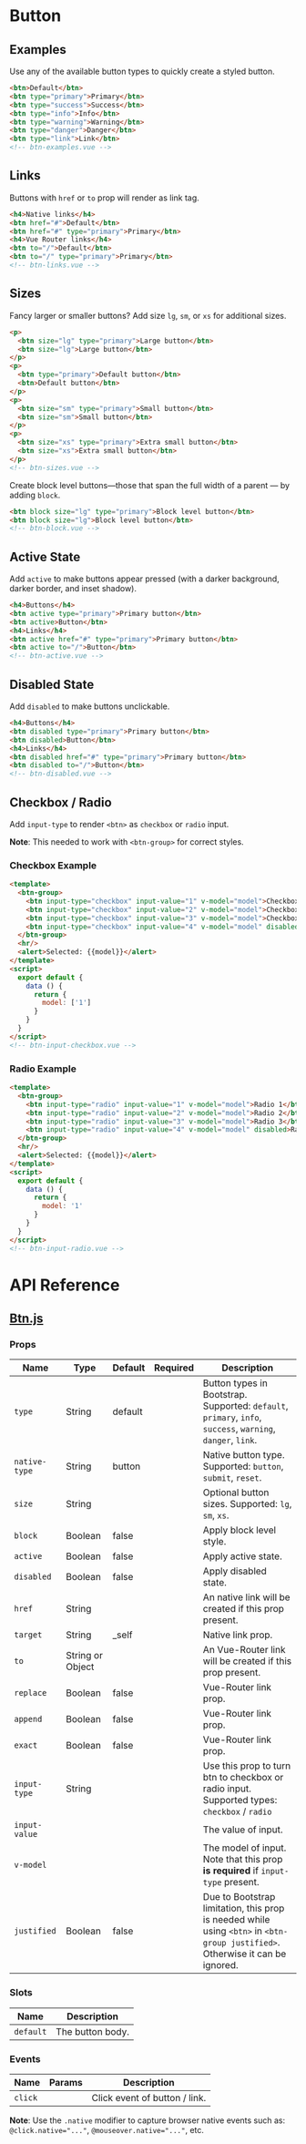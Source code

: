 # Button

## Examples

Use any of the available button types to quickly create a styled button.

```html
<btn>Default</btn>
<btn type="primary">Primary</btn>
<btn type="success">Success</btn>
<btn type="info">Info</btn>
<btn type="warning">Warning</btn>
<btn type="danger">Danger</btn>
<btn type="link">Link</btn>
<!-- btn-examples.vue -->
```

## Links

Buttons with `href` or `to` prop will render as link tag.

```html
<h4>Native links</h4>
<btn href="#">Default</btn>
<btn href="#" type="primary">Primary</btn>
<h4>Vue Router links</h4>
<btn to="/">Default</btn>
<btn to="/" type="primary">Primary</btn>
<!-- btn-links.vue -->
```

## Sizes

Fancy larger or smaller buttons? Add size `lg`, `sm`, or `xs` for additional sizes.

```html
<p>
  <btn size="lg" type="primary">Large button</btn>
  <btn size="lg">Large button</btn>
</p>
<p>
  <btn type="primary">Default button</btn>
  <btn>Default button</btn>
</p>
<p>
  <btn size="sm" type="primary">Small button</btn>
  <btn size="sm">Small button</btn>
</p>
<p>
  <btn size="xs" type="primary">Extra small button</btn>
  <btn size="xs">Extra small button</btn>
</p>
<!-- btn-sizes.vue -->
```

Create block level buttons—those that span the full width of a parent — by adding `block`.

```html
<btn block size="lg" type="primary">Block level button</btn>
<btn block size="lg">Block level button</btn>
<!-- btn-block.vue -->
```

## Active State

Add `active` to make buttons appear pressed (with a darker background, darker border, and inset shadow).

```html
<h4>Buttons</h4>
<btn active type="primary">Primary button</btn>
<btn active>Button</btn>
<h4>Links</h4>
<btn active href="#" type="primary">Primary button</btn>
<btn active to="/">Button</btn>
<!-- btn-active.vue -->
```

## Disabled State

Add `disabled` to make buttons unclickable.

```html
<h4>Buttons</h4>
<btn disabled type="primary">Primary button</btn>
<btn disabled>Button</btn>
<h4>Links</h4>
<btn disabled href="#" type="primary">Primary button</btn>
<btn disabled to="/">Button</btn>
<!-- btn-disabled.vue -->
```

## Checkbox / Radio

Add `input-type` to render `<btn>` as `checkbox` or `radio` input.

**Note**: This needed to work with `<btn-group>` for correct styles.

### Checkbox Example

```html
<template>
  <btn-group>
    <btn input-type="checkbox" input-value="1" v-model="model">Checkbox 1</btn>
    <btn input-type="checkbox" input-value="2" v-model="model">Checkbox 2</btn>
    <btn input-type="checkbox" input-value="3" v-model="model">Checkbox 3</btn>
    <btn input-type="checkbox" input-value="4" v-model="model" disabled>Checkbox 4 (Disabled)</btn>
  </btn-group>
  <hr/>
  <alert>Selected: {{model}}</alert>
</template>
<script>
  export default {
    data () {
      return {
        model: ['1']
      }
    }
  }
</script>
<!-- btn-input-checkbox.vue -->
```

### Radio Example

```html
<template>
  <btn-group>
    <btn input-type="radio" input-value="1" v-model="model">Radio 1</btn>
    <btn input-type="radio" input-value="2" v-model="model">Radio 2</btn>
    <btn input-type="radio" input-value="3" v-model="model">Radio 3</btn>
    <btn input-type="radio" input-value="4" v-model="model" disabled>Radio 4 (Disabled)</btn>
  </btn-group>
  <hr/>
  <alert>Selected: {{model}}</alert>
</template>
<script>
  export default {
    data () {
      return {
        model: '1'
      }
    }
  }
</script>
<!-- btn-input-radio.vue -->
```

# API Reference

## [Btn.js](https://github.com/wxsms/uiv/tree/master/src/components/button/Btn.js)

### Props

Name             | Type             | Default  | Required | Description
---------------- | ----------       | -------- | -------- | -----------------------
`type`           | String           | default  |          | Button types in Bootstrap. Supported: `default`, `primary`, `info`, `success`, `warning`, `danger`, `link`.
`native-type`    | String           | button   |          | Native button type. Supported: `button`, `submit`, `reset`.
`size`           | String           |          |          | Optional button sizes. Supported: `lg`, `sm`, `xs`.
`block`          | Boolean          | false    |          | Apply block level style.
`active`         | Boolean          | false    |          | Apply active state.
`disabled`       | Boolean          | false    |          | Apply disabled state.
`href`           | String           |          |          | An native link will be created if this prop present.
`target`         | String           | _self    |          | Native link prop.
`to`             | String or Object |          |          | An Vue-Router link will be created if this prop present.
`replace`        | Boolean          | false    |          | Vue-Router link prop.
`append`         | Boolean          | false    |          | Vue-Router link prop.
`exact`          | Boolean          | false    |          | Vue-Router link prop.
`input-type`     | String           |          |          | Use this prop to turn btn to checkbox or radio input. Supported types: `checkbox` / `radio`
`input-value`    |                  |          |          | The value of input.
`v-model`        |                  |          |          | The model of input. Note that this prop **is required** if `input-type` present.
`justified`      | Boolean          | false    |          | Due to Bootstrap limitation, this prop is needed while using `<btn>` in `<btn-group justified>`. Otherwise it can be ignored.

### Slots

Name      | Description
--------- | -----------------------
`default` | The button body.

### Events

Name        | Params | Description
----------- | ------ | ---------------
`click`     |        | Click event of button / link.

**Note**: Use the `.native` modifier to capture browser native events such as: `@click.native="..."`, `@mouseover.native="..."`, etc.
